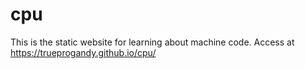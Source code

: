# cpu
This is the static website for learning about machine code. Access at https://trueprogandy.github.io/cpu/
